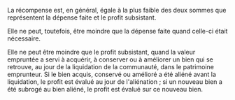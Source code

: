   
 La récompense est, en général, égale à la plus faible des deux sommes que représentent la dépense faite et le profit subsistant.  

  
 Elle ne peut, toutefois, être moindre que la dépense faite quand celle-ci était nécessaire.  

  
 Elle ne peut être moindre que le profit subsistant, quand la valeur empruntée a servi à acquérir, à conserver ou à améliorer un bien qui se retrouve, au jour de la liquidation de la communauté, dans le patrimoine emprunteur. Si le bien acquis, conservé ou amélioré a été aliéné avant la liquidation, le profit est évalué au jour de l'aliénation ; si un nouveau bien a été subrogé au bien aliéné, le profit est évalué sur ce nouveau bien.  
